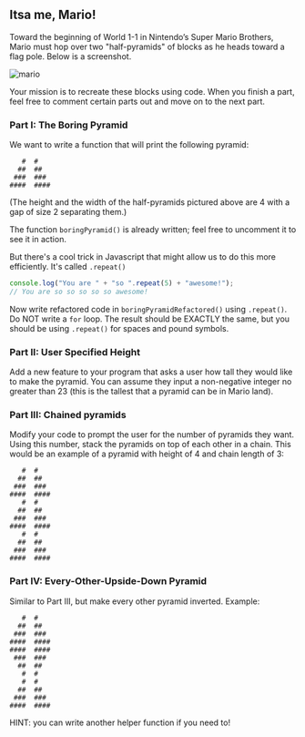 ## Itsa me, Mario!

Toward the beginning of World 1-1 in Nintendo’s Super Mario Brothers, Mario must hop over two "half-pyramids" of blocks as he heads toward a flag pole. Below is a screenshot.

![mario](http://www.infendo.com/wp-content/uploads/2008/06/mario.png)

Your mission is to recreate these blocks using code. When you finish a part, feel free to comment certain parts out and move on to the next part.

### Part I: The Boring Pyramid
We want to write a function that will print the following pyramid:

```
   #  #
  ##  ##
 ###  ###
####  ####
```

(The height and the width of the half-pyramids pictured above are 4 with a gap of size 2 separating them.) 

The function `boringPyramid()` is already written; feel free to uncomment it to see it in action.

But there's a cool trick in Javascript that might allow us to do this more efficiently. It's called `.repeat()`

```js
console.log("You are " + "so ".repeat(5) + "awesome!");
// You are so so so so so awesome!
```

Now write refactored code in `boringPyramidRefactored()` using `.repeat()`. Do NOT write a `for` loop. The result should be EXACTLY the same, but you should be using `.repeat()` for spaces and pound symbols.

### Part II: User Specified Height

Add a new feature to your program that asks a user how tall they would like to make the pyramid. You can assume they input a non-negative integer no greater than 23 (this is the tallest that a pyramid can be in Mario land).

### Part III: Chained pyramids

Modify your code to prompt the user for the number of pyramids they want. Using this number, stack the pyramids on top of each other in a chain. This would be an example of a pyramid with height of 4 and chain length of 3:
```
   #  #
  ##  ##
 ###  ###
####  ####
   #  #
  ##  ##
 ###  ###
####  ####
   #  #
  ##  ##
 ###  ###
####  ####
```

### Part IV: Every-Other-Upside-Down Pyramid
Similar to Part III, but make every other pyramid inverted. Example:
```
   #  #
  ##  ##
 ###  ###
####  ####
####  ####
 ###  ###
  ##  ##
   #  #
   #  #
  ##  ##
 ###  ###
####  ####
```

HINT: you can write another helper function if you need to!